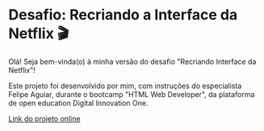 # Desafio: Recriando a Interface da Netflix :clapper:

Olá! Seja bem-vinda(o) à minha versão do desafio "Recriando  Interface da Netflix"!

Este projeto foi desenvolvido por mim, com instruções do especialista Felipe Aguiar, durante o bootcamp "HTML Web Developer", da plataforma de open education Digital Innovation One.

<a href="https://nathalai.github.io/netflix_clone/">Link do projeto online</a>
